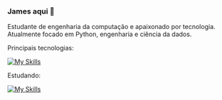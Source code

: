 ### James aqui 👋

Estudante de engenharia da computação e apaixonado por tecnologia. Atualmente focado em Python, engenharia e ciência da dados. 

Principais tecnologias: 

[![My Skills](https://skillicons.dev/icons?i=py,anaconda,mysql)](https://skillicons.dev)

Estudando:

[![My Skills](https://skillicons.dev/icons?i=azure)](https://skillicons.dev)
